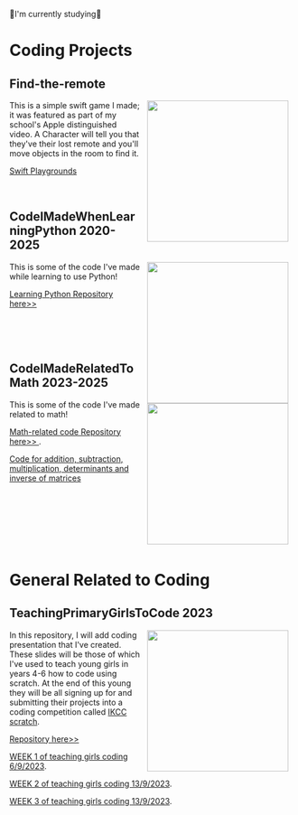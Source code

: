 
🌷I'm currently studying🌷
# Coding Projects

## Find-the-remote 
<p>
 <img src="https://i.imgur.com/MHbJmtH.png" width="250" align="right" hspace="10" >
 This is a simple swift game I made; it was featured as part of my school's Apple distinguished video.
 A Character will tell you that they've their lost remote and you'll move objects in the room to find it.

 
 [Swift Playgrounds](https://github.com/carmiabela/Find-the-remote/blob/main/Find%20the%20Remote.playgroundbook.zip?raw=true)
 
</p>
<br> 

## CodeIMadeWhenLearningPython 2020-2025
<p>
 <img src="https://i.imgur.com/05vJGK3.png" width="250" align="right" hspace="10" >
 
 This is some of the code I've made while learning to use Python!
 
 <a href="https://github.com/carmiabela/LearningPython">Learning Python Repository here>> </a>

</p>
<br> 
<br> 
<br> 

## CodeIMadeRelatedToMath 2023-2025

<p>
 
 <img src="https://imgur.com/ypUN1BK.png" width="250" align="right" hspace="10" >

 
 This is some of the code I've made related to math! 
 
 [Math-related code Repository here>> ](https://github.com/carmiabela/Math-Projects).
 
 <a href="https://replit.com/join/tlgsuutorb-carmellaabela1">Code for addition, subtraction, multiplication, determinants and inverse of matrices</a>

</p>
<br> 
<br> 
<br> 
<br> 
<br> 
<br> 

# General Related to Coding

## TeachingPrimaryGirlsToCode 2023
<p>
 <img src="https://imgur.com/NRjGAgG.png" width="250" align="right" hspace="10" >
 
 In this repository, I will add coding presentation that I've created. These slides will be those of which I've used to teach young girls in years 4-6 how to code using scratch. At the end of this young they will be all signing up for and submitting their projects into a coding competition called [IKCC scratch](https://www.ikcc.info/).
 
 [Repository here>>](https://github.com/carmiabela/TeachingPrimaryGirlsToCode)

[WEEK 1 of teaching girls coding 6/9/2023](https://docs.google.com/presentation/d/1Uuwoo1B6EJPVOJAs3OuzRrvP7Rn9l5ShgXm3HjpKgM8/edit).

[WEEK 2 of teaching girls coding 13/9/2023](https://docs.google.com/presentation/d/14DGuj4aoxuhAj0Dg9x3ouGnAf1e8B5asmwVqLjRByjE/edit).

[WEEK 3 of teaching girls coding 13/9/2023](https://docs.google.com/presentation/d/1rM494PwVEKtAC1CFtD2oHwUBKnzxhMI-W63Tv1GFVqQ/edit?usp=sharing).

</p>
<br> 

